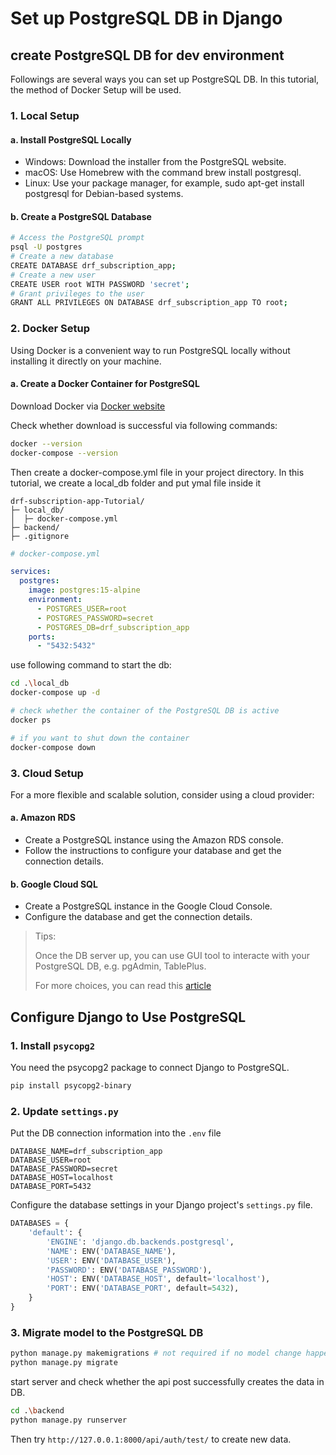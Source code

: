# Set up PostgreSQL DB in Django

## create PostgreSQL DB for dev environment

Followings are several ways you can set up PostgreSQL DB.
In this tutorial, the method of Docker Setup will be used.

### 1. Local Setup

#### a. Install PostgreSQL Locally

* Windows: Download the installer from the PostgreSQL website.
* macOS: Use Homebrew with the command brew install postgresql.
* Linux: Use your package manager, for example, sudo apt-get install postgresql for Debian-based systems.

#### b. Create a PostgreSQL Database

```sh
# Access the PostgreSQL prompt
psql -U postgres
# Create a new database
CREATE DATABASE drf_subscription_app;
# Create a new user
CREATE USER root WITH PASSWORD 'secret';
# Grant privileges to the user
GRANT ALL PRIVILEGES ON DATABASE drf_subscription_app TO root;
```

### 2. Docker Setup

Using Docker is a convenient way to run PostgreSQL locally without installing it directly on your machine.

#### a. Create a Docker Container for PostgreSQL

Download Docker via [Docker website](https://www.docker.com/products/docker-desktop/)

Check whether download is successful via following commands:

```sh
docker --version
docker-compose --version
```

Then create a docker-compose.yml file in your project directory.
In this tutorial, we create a local_db folder and put ymal file inside it

```plaintext
drf-subscription-app-Tutorial/
├─ local_db/
│  ├─ docker-compose.yml
├─ backend/
├─ .gitignore
```

```yml
# docker-compose.yml

services:
  postgres:
    image: postgres:15-alpine
    environment:
      - POSTGRES_USER=root
      - POSTGRES_PASSWORD=secret
      - POSTGRES_DB=drf_subscription_app
    ports:
      - "5432:5432"
```

use following command to start the db:

```sh
cd .\local_db
docker-compose up -d

# check whether the container of the PostgreSQL DB is active
docker ps

# if you want to shut down the container
docker-compose down
```

### 3. Cloud Setup

For a more flexible and scalable solution, consider using a cloud provider:

#### a. Amazon RDS

* Create a PostgreSQL instance using the Amazon RDS console.
* Follow the instructions to configure your database and get the connection details.

#### b. Google Cloud SQL

* Create a PostgreSQL instance in the Google Cloud Console.
* Configure the database and get the connection details.

> Tips:
>
> Once the DB server up, you can use GUI tool to interacte with your PostgreSQL DB, e.g. pgAdmin, TablePlus.
>
> For more choices, you can read this [article](https://www.datensen.com/blog/postgresql/top-5-gui-tools-for-postgresql/)
>

## Configure Django to Use PostgreSQL

### 1. Install `psycopg2`

You need the psycopg2 package to connect Django to PostgreSQL.

```sh
pip install psycopg2-binary
```

### 2. Update `settings.py`

Put the DB connection information into the `.env` file

```env
DATABASE_NAME=drf_subscription_app
DATABASE_USER=root
DATABASE_PASSWORD=secret
DATABASE_HOST=localhost
DATABASE_PORT=5432
```

Configure the database settings in your Django project's `settings.py` file.

```python
DATABASES = {
    'default': {
        'ENGINE': 'django.db.backends.postgresql',
        'NAME': ENV('DATABASE_NAME'),
        'USER': ENV('DATABASE_USER'),
        'PASSWORD': ENV('DATABASE_PASSWORD'),
        'HOST': ENV('DATABASE_HOST', default='localhost'),
        'PORT': ENV('DATABASE_PORT', default=5432),
    }
}

```

### 3. Migrate model to the PostgreSQL DB

```sh
python manage.py makemigrations # not required if no model change happened
python manage.py migrate
```

start server and check whether the api post successfully creates the data in DB.

```sh
cd .\backend
python manage.py runserver
```

Then try `http://127.0.0.1:8000/api/auth/test/` to create new data.

